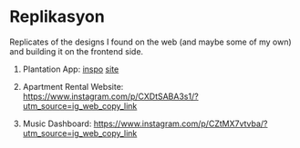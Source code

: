 # Replikasyon

Replicates of the designs I found on the web (and maybe some of my own) and building it on the frontend side.

1. Plantation App: [inspo](https://www.instagram.com/p/CZUGgx9A0bY/?utm_source=ig_web_copy_link) [site](https://replikasyon.netlify.app/)

2. Apartment Rental Website: https://www.instagram.com/p/CXDtSABA3s1/?utm_source=ig_web_copy_link

3. Music Dashboard: https://www.instagram.com/p/CZtMX7vtvba/?utm_source=ig_web_copy_link